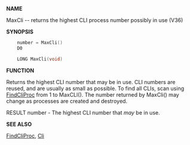 
**NAME**

MaxCli -- returns the highest CLI process number possibly in use (V36)

**SYNOPSIS**

```c
    number = MaxCli()
    D0

    LONG MaxCli(void)

```
**FUNCTION**

Returns the highest CLI number that may be in use.  CLI numbers are
reused, and are usually as small as possible.  To find all CLIs, scan
using [FindCliProc](FindCliProc) from 1 to MaxCLI().  The number returned by
MaxCli() may change as processes are created and destroyed.

RESULT
number - The highest CLI number that _may_ be in use.

**SEE ALSO**

[FindCliProc](FindCliProc), [Cli](Cli)
